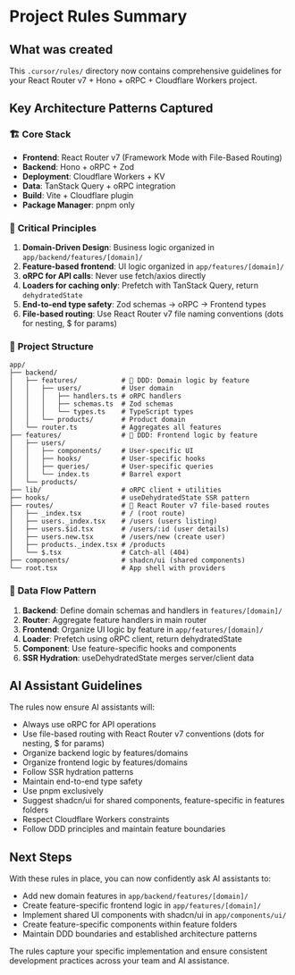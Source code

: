 # Project Rules Summary

## What was created

This `.cursor/rules/` directory now contains comprehensive guidelines for your React Router v7 + Hono + oRPC + Cloudflare Workers project.

## Key Architecture Patterns Captured

### 🏗️ **Core Stack**

- **Frontend**: React Router v7 (Framework Mode with File-Based Routing)
- **Backend**: Hono + oRPC + Zod
- **Deployment**: Cloudflare Workers + KV
- **Data**: TanStack Query + oRPC integration
- **Build**: Vite + Cloudflare plugin
- **Package Manager**: pnpm only

### 🎯 **Critical Principles**

1. **Domain-Driven Design**: Business logic organized in `app/backend/features/[domain]/`
2. **Feature-based frontend**: UI logic organized in `app/features/[domain]/`
3. **oRPC for API calls**: Never use fetch/axios directly
4. **Loaders for caching only**: Prefetch with TanStack Query, return `dehydratedState`
5. **End-to-end type safety**: Zod schemas → oRPC → Frontend types
6. **File-based routing**: Use React Router v7 file naming conventions (dots for nesting, $ for params)

### 📁 **Project Structure**

```
app/
├── backend/
│   ├── features/           # 🚨 DDD: Domain logic by feature
│   │   ├── users/          # User domain
│   │   │   ├── handlers.ts # oRPC handlers
│   │   │   ├── schemas.ts  # Zod schemas
│   │   │   └── types.ts    # TypeScript types
│   │   └── products/       # Product domain
│   └── router.ts           # Aggregates all features
├── features/               # 🚨 DDD: Frontend logic by feature
│   ├── users/
│   │   ├── components/     # User-specific UI
│   │   ├── hooks/          # User-specific hooks
│   │   ├── queries/        # User-specific queries
│   │   └── index.ts        # Barrel export
│   └── products/
├── lib/                    # oRPC client + utilities
├── hooks/                  # useDehydratedState SSR pattern
├── routes/                 # 🚨 React Router v7 file-based routes
│   ├── _index.tsx          # / (root route)
│   ├── users._index.tsx    # /users (users listing)
│   ├── users.$id.tsx       # /users/:id (user details)
│   ├── users.new.tsx       # /users/new (create user)
│   ├── products._index.tsx # /products
│   └── $.tsx               # Catch-all (404)
├── components/             # shadcn/ui (shared components)
└── root.tsx                # App shell with providers
```

### 🔄 **Data Flow Pattern**

1. **Backend**: Define domain schemas and handlers in `features/[domain]/`
2. **Router**: Aggregate feature handlers in main router
3. **Frontend**: Organize UI logic by feature in `app/features/[domain]/`
4. **Loader**: Prefetch using oRPC client, return dehydratedState
5. **Component**: Use feature-specific hooks and components
6. **SSR Hydration**: useDehydratedState merges server/client data

## AI Assistant Guidelines

The rules now ensure AI assistants will:

- Always use oRPC for API operations
- Use file-based routing with React Router v7 conventions (dots for nesting, $ for params)
- Organize backend logic by features/domains
- Organize frontend logic by features/domains
- Follow SSR hydration patterns
- Maintain end-to-end type safety
- Use pnpm exclusively
- Suggest shadcn/ui for shared components, feature-specific in features folders
- Respect Cloudflare Workers constraints
- Follow DDD principles and maintain feature boundaries

## Next Steps

With these rules in place, you can now confidently ask AI assistants to:

- Add new domain features in `app/backend/features/[domain]/`
- Create feature-specific frontend logic in `app/features/[domain]/`
- Implement shared UI components with shadcn/ui in `app/components/ui/`
- Create feature-specific components within feature folders
- Maintain DDD boundaries and established architecture patterns

The rules capture your specific implementation and ensure consistent development practices across your team and AI assistance.
